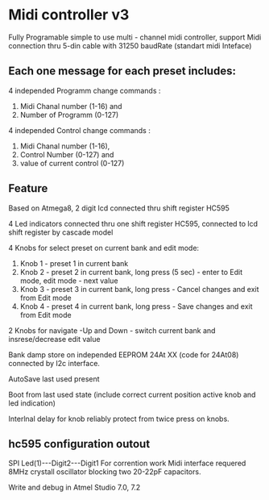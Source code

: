 # Midi controller v3 

Fully Programable simple to use multi - channel midi controller, support Midi connection thru 5-din cable with 31250 baudRate (standart midi Inteface)

## Each one message for each preset includes: 
4 independed Programm change commands :
  1. Midi Chanal number (1-16) and
  2. Number of Programm (0-127)
  
4 independed Control change commands :
  1. Midi Chanal number (1-16), 
  1. Control Number (0-127) and 
  1. value of current control (0-127)



## Feature
Based on Atmega8, 2 digit lcd connected thru shift register HC595
 
4 Led indicators connected thru one shift register HC595, connected to lcd shift register by cascade model 

4 Knobs for select preset on current bank and edit mode: 
 1. Knob 1 - preset 1 in current bank 
 1. Knob 2 - preset 2 in current bank, long press (5 sec) - enter to Edit mode, edit mode - next value
 1. Knob 3 - preset 3 in current bank, long press - Cancel changes and exit from Edit mode
 1. Knob 4 - preset 4 in current bank, long press - Save changes and exit from Edit mode
  
2 Knobs for navigate -Up and Down - switch current bank and insrese/decrease edit value 

Bank damp store on independed EEPROM 24At XX (code for 24At08) connected by I2c interface.

AutoSave last used present

Boot from last used state (include correct current position active knob and led indication)  

Interlnal delay for knob reliably protect from twice press on knobs.   

## hc595 configuration outout 
SPI Led(1)---Digit2---Digit1 
For corrention work Midi interface requered 8MHz crystall oscillator blocking two 20-22pF capacitors.

Write and debug in Atmel Studio 7.0, 7.2

